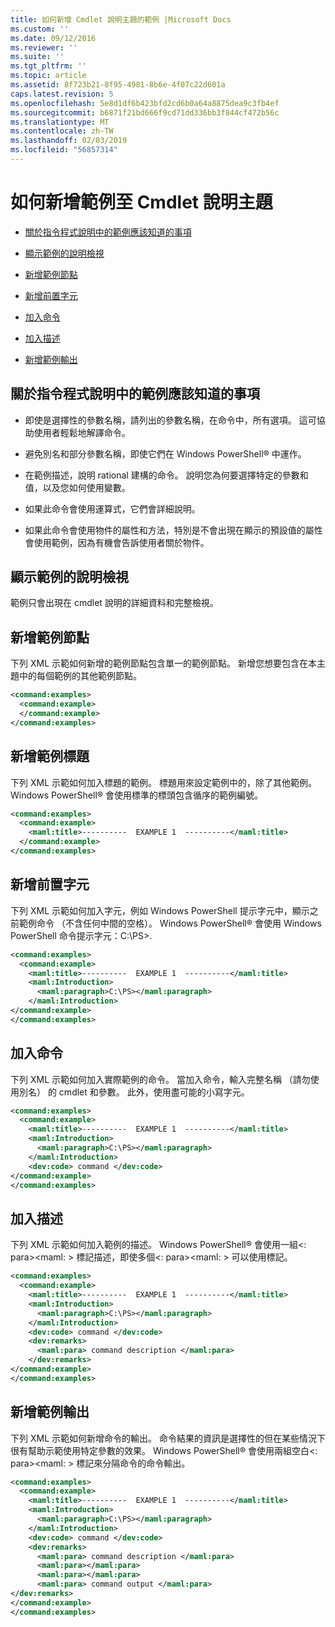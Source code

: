 ```yaml
---
title: 如何新增 Cmdlet 說明主題的範例 |Microsoft Docs
ms.custom: ''
ms.date: 09/12/2016
ms.reviewer: ''
ms.suite: ''
ms.tgt_pltfrm: ''
ms.topic: article
ms.assetid: 8f723b21-8f95-4981-8b6e-4f07c22d601a
caps.latest.revision: 5
ms.openlocfilehash: 5e8d1df6b423bfd2cd6b0a64a8875dea9c3fb4ef
ms.sourcegitcommit: b6871f21bd666f9cd71dd336bb3f844cf472b56c
ms.translationtype: MT
ms.contentlocale: zh-TW
ms.lasthandoff: 02/03/2019
ms.locfileid: "56857314"
---
```

# <a name="how-to-add-examples-to-a-cmdlet-help-topic"></a>如何新增範例至 Cmdlet 說明主題

- [關於指令程式說明中的範例應該知道的事項](#Things-to-Know-about-Examples-in-Cmdlet-Help)

- [顯示範例的說明檢視](#Help-Views-that-Display-Examples)

- [新增範例節點](#Adding-an-Examples-Node)

- [新增前置字元](#Adding-Preceding-Characters)

- [加入命令](#Adding-the-Command)

- [加入描述](#Adding-a-Description)

- [新增範例輸出](#Adding-Example-Output)

## <a name="things-to-know-about-examples-in-cmdlet-help"></a>關於指令程式說明中的範例應該知道的事項

- 即使是選擇性的參數名稱，請列出的參數名稱，在命令中，所有選項。 這可協助使用者輕鬆地解譯命令。

- 避免別名和部分參數名稱，即使它們在 Windows PowerShell® 中運作。

- 在範例描述，說明 rational 建構的命令。 說明您為何要選擇特定的參數和值，以及您如何使用變數。

- 如果此命令會使用運算式，它們會詳細說明。

- 如果此命令會使用物件的屬性和方法，特別是不會出現在顯示的預設值的屬性會使用範例，因為有機會告訴使用者關於物件。

## <a name="help-views-that-display-examples"></a>顯示範例的說明檢視

範例只會出現在 cmdlet 說明的詳細資料和完整檢視。

## <a name="adding-an-examples-node"></a>新增範例節點

下列 XML 示範如何新增的範例節點包含單一的範例節點。 新增您想要包含在本主題中的每個範例的其他範例節點。

```xml
<command:examples>
  <command:example>
  </command:example>
</command:examples>
```

## <a name="adding-an-example-title"></a>新增範例標題

下列 XML 示範如何加入標題的範例。 標題用來設定範例中的，除了其他範例。 Windows PowerShell® 會使用標準的標頭包含循序的範例編號。

```xml
<command:examples>
  <command:example>
    <maml:title>----------  EXAMPLE 1  ----------</maml:title>
  </command:example>
</command:examples>
```

## <a name="adding-preceding-characters"></a>新增前置字元

下列 XML 示範如何加入字元，例如 Windows PowerShell 提示字元中，顯示之前範例命令 （不含任何中間的空格）。 Windows PowerShell® 會使用 Windows PowerShell 命令提示字元：C:\PS>.

```xml
<command:examples>
  <command:example>
    <maml:title>----------  EXAMPLE 1  ----------</maml:title>
    <maml:Introduction>
      <maml:paragraph>C:\PS></maml:paragraph>
    </maml:Introduction>
</command:example>
</command:examples>
```

## <a name="adding-the-command"></a>加入命令

下列 XML 示範如何加入實際範例的命令。 當加入命令，輸入完整名稱 （請勿使用別名） 的 cmdlet 和參數。 此外，使用盡可能的小寫字元。

```xml
<command:examples>
  <command:example>
    <maml:title>----------  EXAMPLE 1  ----------</maml:title>
    <maml:Introduction>
      <maml:paragraph>C:\PS></maml:paragraph>
    </maml:Introduction>
    <dev:code> command </dev:code>
</command:example>
</command:examples>
```

## <a name="adding-a-description"></a>加入描述

下列 XML 示範如何加入範例的描述。 Windows PowerShell® 會使用一組\<: para><maml: > 標記描述，即使多個\<: para><maml: > 可以使用標記。

```xml
<command:examples>
  <command:example>
    <maml:title>----------  EXAMPLE 1  ----------</maml:title>
    <maml:Introduction>
      <maml:paragraph>C:\PS></maml:paragraph>
    </maml:Introduction>
    <dev:code> command </dev:code>
    <dev:remarks>
      <maml:para> command description </maml:para>
    </dev:remarks>
</command:example>
</command:examples>
```

## <a name="adding-example-output"></a>新增範例輸出

下列 XML 示範如何新增命令的輸出。 命令結果的資訊是選擇性的但在某些情況下很有幫助示範使用特定參數的效果。 Windows PowerShell® 會使用兩組空白\<: para><maml: > 標記來分隔命令的命令輸出。

```xml
<command:examples>
  <command:example>
    <maml:title>----------  EXAMPLE 1  ----------</maml:title>
    <maml:Introduction>
      <maml:paragraph>C:\PS></maml:paragraph>
    </maml:Introduction>
    <dev:code> command </dev:code>
    <dev:remarks>
      <maml:para> command description </maml:para>
      <maml:para></maml:para>
      <maml:para></maml:para>
      <maml:para> command output </maml:para>
</dev:remarks>
</command:example>
</command:examples>
```